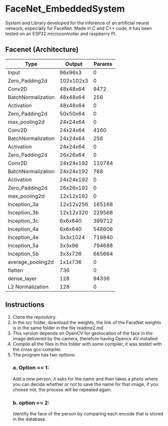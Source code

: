 # FaceNet_EmbeddedSystem
System and Library developed for the inference of an artificial neural network, especially for FaceNet. Made in C and C++ code, it has been tested on an ESP32 microcontroller and raspberry PI.

## Facenet (Architecture) 
| Type | Output | Params |
| --- | --- | --- |
| Input | 96x96x3 | 0 |
| Zero_Padding2d | 102x102x3| 0 |
| Conv2D | 48x48x64 | 9472 |
| BatchNormalization |48x48x64 | 256 |
| Activation | 48x48x64| 0 |
|  Zero_Padding2d | 50x50x64 | 0 |
| max_pooling2d |24x24x64| 0 |
| Conv2D | 24x24x64 | 4160 |
| BatchNormalization | 24x24x64 | 256 |
| Activation | 24x24x64 | 0 |
|  Zero_Padding2d | 26x26x64 | 0 |
| Conv2D | 24x24x192 | 110784 |
| BatchNormalization |24x24x192| 768 |
| Activation |24x24x192| 0 |
|  Zero_Padding2d | 26x26x192 | 0 |
| max_pooling2d |12x12x192| 0 |
| Inception_3a | 12x12x256 | 165168 |
| Inception_3b | 12x12x320 | 229568 |
| Inception_3c | 6x6x640 | 399712 |
| Inception_4a | 6x6x640 | 548608 |
| Inception_4e | 3x3x1024 | 719840 |
| Inception_5a | 3x3x96 | 794688 |
| Inception_5b | 3x3x726 | 665664 |
| average_pooling2d | 1x1x736 | 0 |
| flatten | 736 | 0 |
| dense_layer | 128 | 94336 |
| L2 Normalization | 128 | 0 |

## Instructions
1. Clone the repository.
2. In the src folder, download the weights, the link of the FaceNet weights is in the same folder in the file readme2.md
3. This version depends on OpenCV for geolocation of the face in the image delivered by the camera, therefore having Opencv 4V installed
4. Compile all the files in this folder with some compiler, it was tested with the cross gcc compiler.
5. The program has two options:
   ### a. Option == 1: 
   Add a new person, it asks for the name and then takes a photo where you can decide whether or not to save the name for that image, if you choose not, the process will be repeated again.
   ### b. option == 2: 
   Identify the face of the person by comparing each encode that is stored in the database.
